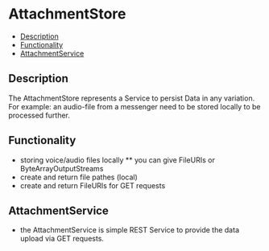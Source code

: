 # AttachmentStore

<!-- MarkdownTOC -->

- [Description](#desription)
- [Functionality](#functionality)
- [AttachmentService](#attachmentService)

<!-- /MarkdownTOC -->

## Description

The AttachmentStore represents a Service to persist Data in any variation. For example: an audio-file from a messenger need to be stored locally to be processed further. 

## Functionality

* storing voice/audio files locally
** you can give FileURIs or ByteArrayOutputStreams
* create and return file pathes (local)
* create and return FileURIs for GET requests

## AttachmentService

* the AttachmentService is simple REST Service to provide the data upload via GET requests.